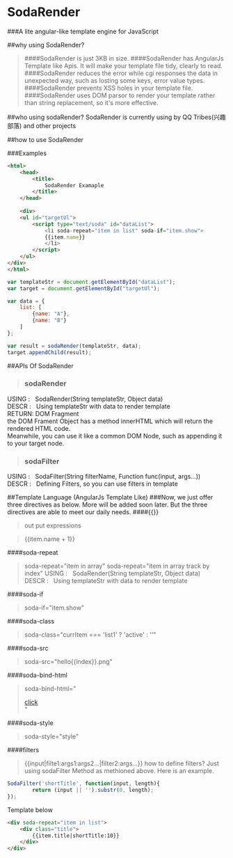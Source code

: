 SodaRender
====
###A lite angular-like template engine for JavaScript

##why using SodaRender?
>####SodaRender is just 3KB in size.
>####SodaRender has AngularJs Template like Apis. It will make your template file tidy, clearly to read.
>####SodaRender reduces the error while cgi responses the data in unexpected way, such as losting some keys, error value types.
>####SodaRender prevents XSS holes in your template file.
>####SodaRender uses DOM parsor to render your template rather than string replacement, so it's more effective.

##who using sodaRender?
SodaRender is currently using by QQ Tribes(兴趣部落) and other projects

##how to use SodaRender

###Examples
```html
<html>
    <head>
        <title>
            SodaRender Examaple
        </title>
    </head>
    
    <div>
    <ul id="targetUl">
        <script type="text/soda" id="dataList">
            <li soda-repeat="item in list" soda-if="item.show">
            {{item.name}}
            </li>
        </script>
    </ul>
</div>
</html>
```
```JavaScript
var templateStr = document.getElementById("dataList");
var target = document.getElementById("targetUl");

var data = {
    list: [
        {name: "A"},
        {name: "B"}
    ]
};

var result = sodaRender(templateStr, data);
target.appendChild(result);
```

##APIs Of SodaRender
>### sodaRender
USING&nbsp;: &nbsp;&nbsp;SodaRender(String templateStr, Object data)<br />
DESCR&nbsp;: &nbsp;&nbsp;Using templateStr with data to render template<br />
RETURN: DOM Fragment<br />
the DOM Frament Object has a method innerHTML which will return the rendered HTML code.<br />
Meanwhile, you can use it like a common DOM Node, such as appending it to your target node.
>### sodaFilter
USING&nbsp;: &nbsp;&nbsp;SodaFilter(String filterName, Function func(input, args...))<br />
DESCR&nbsp;: &nbsp;&nbsp;Defining Filters, so you can use filters in template<br />

##Template Language (AngularJs Template Like)
###Now, we just offer three directives as below. More will be added soon later. But the three directives are able to meet our daily needs.
####{{}}
>out put expressions

>{{item.name + 1}}

####soda-repeat
>soda-repeat="item in array"
>soda-repeat="item in array track by index"
USING&nbsp;: &nbsp;&nbsp;SodaRender(String templateStr, Object data)<br />
DESCR&nbsp;: &nbsp;&nbsp;Using templateStr with data to render template<br />

####soda-if
>soda-if="item.show"

####soda-class
>soda-class="currItem === 'list1' ? 'active' : ''"

####soda-src
>soda-src="hello{{index}}.png"

####soda-bind-html
>soda-bind-html="<div><a href=pp>click</a></div>"

####soda-style
>soda-style="style"


####filters
>{{input|filte1:args1:args2...|filter2:args...}}
how to define filters? Just using sodaFilter Method as methioned above. Here is an example.
```JavaScript
SodaFilter('shortTitle', function(input, length){
        return (input || '').substr(0, length);
});
```
Template below
```html
<div soda-repeat="item in list">
    <div class="title">
        {{item.title|shortTitle:10}}
    </div>
</div>
```

